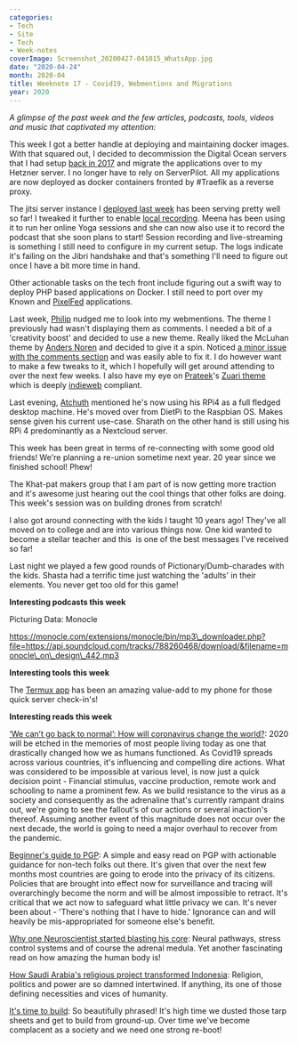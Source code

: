 ```yaml
---
categories:
- Tech
- Site
- Tech
- Week-notes
coverImage: Screenshot_20200427-041015_WhatsApp.jpg
date: "2020-04-24"
month: 2020-04
title: Weeknote 17 - Covid19, Webmentions and Migrations
year: 2020
---
```


_A glimpse of the past week and the few articles, podcasts, tools, videos and music that captivated my attention:_

This week I got a better handle at deploying and maintaining docker images. With that squared out, I decided to decommission the Digital Ocean servers that I had setup [back in 2017](https://srikanthperinkulam.com/2017/03/02/migrations-workflows/) and migrate the applications over to my Hetzner server. I no longer have to rely on ServerPilot. All my applications are now deployed as docker containers fronted by #Traefik as a reverse proxy.

The jitsi server instance I [deployed last week](https://srikanthperinkulam.com/2020/04/19/self-hosting-jitsi-video-conferencing/) has been serving pretty well so far! I tweaked it further to enable [local recording](https://blog.radiumz.org/en/article/local-recording-jitsi-meet). Meena has been using it to run her online Yoga sessions and she can now also use it to record the podcast that she soon plans to start! Session recording and live-streaming is something I still need to configure in my current setup. The logs indicate it's failing on the Jibri handshake and that's something I'll need to figure out once I have a bit more time in hand.

Other actionable tasks on the tech front include figuring out a swift way to deploy PHP based applications on Docker. I still need to port over my Known and [PixelFed](https://pixel.srkn.org/sriperinkulam) applications.

Last week, [Philip](http://www.philipbrewer.net/) nudged me to look into my webmentions. The theme I previously had wasn't displaying them as comments. I needed a bit of a 'creativity boost' and decided to use a new theme. Really liked the McLuhan theme by [Anders Noren](https://www.andersnoren.se/teman/mcluhan-wordpress-theme/) and decided to give it a spin. Noticed [a minor issue with the comments section](https://wordpress.org/support/topic/mcluhan-comments-fetched-are-from-a-different-post/#new-topic-0) and was easily able to fix it. I do however want to make a few tweaks to it, which I hopefully will get around attending to over the next few weeks. I also have my eye on [Prateek](https://prtksxna.com/)'s [Zuari theme](https://wordpress.org/themes/zuari/) which is deeply [indieweb](https://indieweb.org/) compliant.

Last evening, [Atchuth](https://atchuth.wordpress.com/) mentioned he's now using his RPi4 as a full fledged desktop machine. He's moved over from DietPi to the Raspbian OS. Makes sense given his current use-case. Sharath on the other hand is still using his RPi 4 predominantly as a Nextcloud server.

This week has been great in terms of re-connecting with some good old friends! We're planning a re-union sometime next year. 20 year since we finished school! Phew!

The Khat-pat makers group that I am part of is now getting more traction and it's awesome just hearing out the cool things that other folks are doing. This week's session was on building drones from scratch!

I also got around connecting with the kids I taught 10 years ago! They've all moved on to college and are into various things now. One kid wanted to become a stellar teacher and this  is one of the best messages I've received so far!

Last night we played a few good rounds of Pictionary/Dumb-charades with the kids. Shasta had a terrific time just watching the 'adults' in their elements. You never get too old for this game!

**Interesting podcasts this week**

Picturing Data: Monocle

https://monocle.com/extensions/monocle/bin/mp3\_downloader.php?file=https://api.soundcloud.com/tracks/788260468/download/&filename=monocle\_on\_design\_442.mp3

**Interesting tools this week**

The [Termux app](https://termux.com/) has been an amazing value-add to my phone for those quick server check-in's!

**Interesting reads this week**

[‘We can’t go back to normal’: How will coronavirus change the world?](https://outline.com/agNcAx): 2020 will be etched in the memories of most people living today as one that drastically changed how we as humans functioned. As Covid19 spreads across various countries, it's influencing and compelling dire actions. What was considered to be impossible at various level, is now just a quick decision point - Financial stimulus, vaccine production, remote work and schooling to name a prominent few. As we build resistance to the virus as a society and consequently as the adrenaline that's currently rampant drains out, we're going to see the fallout's of our actions or several inaction's thereof. Assuming another event of this magnitude does not occur over the next decade, the world is going to need a major overhaul to recover from the pandemic.

[Beginner's guide to PGP](https://bag.srkn.org/share/5ea2f0cbab1fa1.31532716): A simple and easy read on PGP with actionable guidance for non-tech folks out there. It's given that over the next few months most countries are going to erode into the privacy of its citizens. Policies that are brought into effect now for surveillance and tracing will overarchingly become the norm and will be almost impossible to retract. It's critical that we act now to safeguard what little privacy we can. It's never been about - 'There's nothing that I have to hide.' Ignorance can and will heavily be mis-appropriated for someone else's benefit.

[Why one Neuroscientist started blasting his core](https://bag.srkn.org/share/5e9ecbae16ccb0.15652872): Neural pathways, stress control systems and of course the adrenal medula. Yet another fascinating read on how amazing the human body is!

[How Saudi Arabia's religious project transformed Indonesia](https://bag.srkn.org/share/5ea68cce89b171.88947262): Religion, politics and power are so damned intertwined. If anything, its one of those defining necessities and vices of humanity.

[It's time to build](https://bag.srkn.org/share/5ea68e112d5251.85133599): So beautifully phrased! It's high time we dusted those tarp sheets and get to build from ground-up. Over time we've become complacent as a society and we need one strong re-boot!
